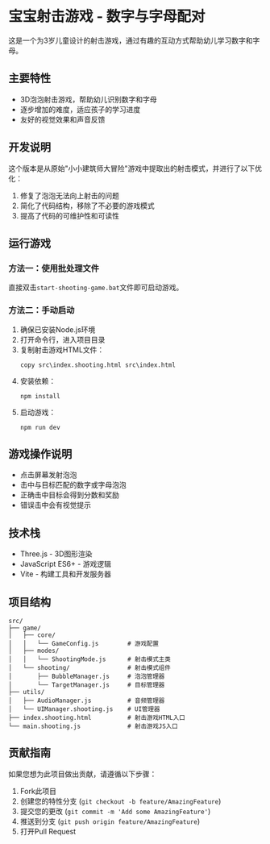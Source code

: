 # 宝宝射击游戏 - 数字与字母配对

这是一个为3岁儿童设计的射击游戏，通过有趣的互动方式帮助幼儿学习数字和字母。

## 主要特性

- 3D泡泡射击游戏，帮助幼儿识别数字和字母
- 逐步增加的难度，适应孩子的学习进度
- 友好的视觉效果和声音反馈

## 开发说明

这个版本是从原始"小小建筑师大冒险"游戏中提取出的射击模式，并进行了以下优化：

1. 修复了泡泡无法向上射击的问题
2. 简化了代码结构，移除了不必要的游戏模式
3. 提高了代码的可维护性和可读性

## 运行游戏

### 方法一：使用批处理文件

直接双击`start-shooting-game.bat`文件即可启动游戏。

### 方法二：手动启动

1. 确保已安装Node.js环境
2. 打开命令行，进入项目目录
3. 复制射击游戏HTML文件：
   ```
   copy src\index.shooting.html src\index.html
   ```
4. 安装依赖：
   ```
   npm install
   ```
5. 启动游戏：
   ```
   npm run dev
   ```

## 游戏操作说明

- 点击屏幕发射泡泡
- 击中与目标匹配的数字或字母泡泡
- 正确击中目标会得到分数和奖励
- 错误击中会有视觉提示

## 技术栈

- Three.js - 3D图形渲染
- JavaScript ES6+ - 游戏逻辑
- Vite - 构建工具和开发服务器

## 项目结构

```
src/
├── game/
│   ├── core/
│   │   └── GameConfig.js        # 游戏配置
│   ├── modes/
│   │   └── ShootingMode.js      # 射击模式主类
│   └── shooting/                # 射击模式组件
│       ├── BubbleManager.js     # 泡泡管理器
│       └── TargetManager.js     # 目标管理器
├── utils/
│   ├── AudioManager.js          # 音频管理器
│   └── UIManager.shooting.js    # UI管理器
├── index.shooting.html          # 射击游戏HTML入口
└── main.shooting.js             # 射击游戏JS入口
```

## 贡献指南

如果您想为此项目做出贡献，请遵循以下步骤：

1. Fork此项目
2. 创建您的特性分支 (`git checkout -b feature/AmazingFeature`)
3. 提交您的更改 (`git commit -m 'Add some AmazingFeature'`)
4. 推送到分支 (`git push origin feature/AmazingFeature`)
5. 打开Pull Request